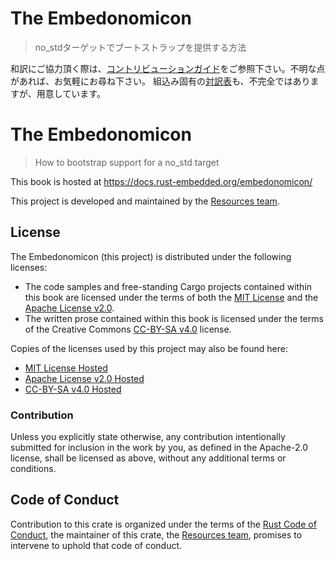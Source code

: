 # The Embedonomicon

> no_stdターゲットでブートストラップを提供する方法

和訳にご協力頂く際は、[コントリビューションガイド](./CONTRIBUTING.md)をご参照下さい。不明な点があれば、お気軽にお尋ね下さい。
組込み固有の[対訳表](./TranslationTableEmbedded.md)も、不完全ではありますが、用意しています。

# The Embedonomicon

> How to bootstrap support for a no_std target

This book is hosted at https://docs.rust-embedded.org/embedonomicon/

This project is developed and maintained by the [Resources team][team].

## License

The Embedonomicon (this project) is distributed under the following licenses:

* The code samples and free-standing Cargo projects contained within this book are licensed under
  the terms of both the [MIT License] and the [Apache License v2.0].
* The written prose contained within this book is licensed under the terms of the Creative Commons
  [CC-BY-SA v4.0] license.

Copies of the licenses used by this project may also be found here:

* [MIT License Hosted]
* [Apache License v2.0 Hosted]
* [CC-BY-SA v4.0 Hosted]

[MIT License]: ./LICENSE-MIT
[Apache License v2.0]: ./LICENSE-APACHE
[CC-BY-SA v4.0]: ./LICENSE-CC-BY-SA
[MIT License Hosted]: https://opensource.org/licenses/MIT
[Apache License v2.0 Hosted]: http://www.apache.org/licenses/LICENSE-2.0
[CC-BY-SA v4.0 Hosted]: https://creativecommons.org/licenses/by-sa/4.0/legalcode

### Contribution

Unless you explicitly state otherwise, any contribution intentionally submitted for inclusion in the
work by you, as defined in the Apache-2.0 license, shall be licensed as above, without any
additional terms or conditions.

## Code of Conduct

Contribution to this crate is organized under the terms of the [Rust Code of
Conduct][CoC], the maintainer of this crate, the [Resources team][team], promises
to intervene to uphold that code of conduct.

[CoC]: CODE_OF_CONDUCT.md
[team]: https://github.com/rust-embedded/wg#the-resources-team
